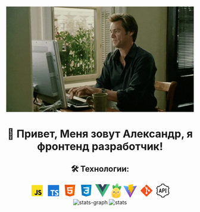 <p align="center">
  <img src="assets/images/programmer.gif" width="700" alt="programmer">
</p>

<div align="center">

# 👋 Привет, Меня зовут Александр, я фронтенд разработчик!

</div>

<div align="center">

<h2>🛠 Технологии:</h3>

</div>

<div align="center">

<img src="assets/icons/js.png" height="40" alt="javascript">
<img src="assets/icons/ts.png" height="40" alt="typescript">
<img src="assets/icons/html.png" height="40" alt="html">
<img src="assets/icons/css.png" height="40" alt="css">
<img src="assets/icons/vue.png" height="40" alt="vue">
<img src="assets/icons/pinia.svg" height="40" alt="pinia">
<img src="assets/icons/vite.png" height="40" alt="vite">
<img src="assets/icons/git.png" height="40" alt="git">
<img src="assets/icons/api.png" height="40" alt="api">

</div>

<div align="center">
  <img src="http://github-profile-summary-cards.vercel.app/api/cards/profile-details?username=alexxxwhiteee&theme=github" height="150" alt="stats-graph"  />
  <img src="http://github-profile-summary-cards.vercel.app/api/cards/stats?username=alexxxwhiteee&theme=github" height="150" alt="stats"  />
</div>